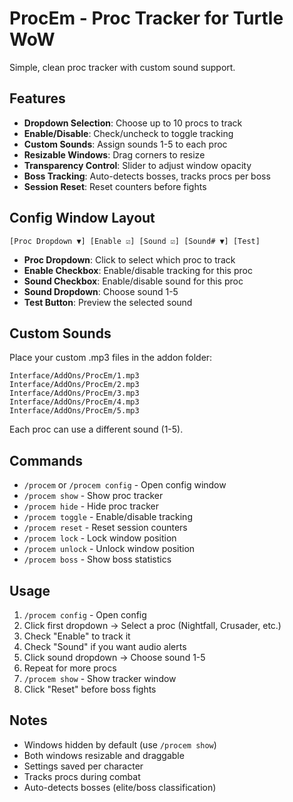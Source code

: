 # ProcEm - Proc Tracker for Turtle WoW

Simple, clean proc tracker with custom sound support.

## Features

- **Dropdown Selection**: Choose up to 10 procs to track
- **Enable/Disable**: Check/uncheck to toggle tracking
- **Custom Sounds**: Assign sounds 1-5 to each proc
- **Resizable Windows**: Drag corners to resize
- **Transparency Control**: Slider to adjust window opacity
- **Boss Tracking**: Auto-detects bosses, tracks procs per boss
- **Session Reset**: Reset counters before fights

## Config Window Layout

```
[Proc Dropdown ▼] [Enable ☑] [Sound ☑] [Sound# ▼] [Test]
```

- **Proc Dropdown**: Click to select which proc to track
- **Enable Checkbox**: Enable/disable tracking for this proc
- **Sound Checkbox**: Enable/disable sound for this proc
- **Sound Dropdown**: Choose sound 1-5
- **Test Button**: Preview the selected sound

## Custom Sounds

Place your custom .mp3 files in the addon folder:

```
Interface/AddOns/ProcEm/1.mp3
Interface/AddOns/ProcEm/2.mp3
Interface/AddOns/ProcEm/3.mp3
Interface/AddOns/ProcEm/4.mp3
Interface/AddOns/ProcEm/5.mp3
```

Each proc can use a different sound (1-5).

## Commands

- `/procem` or `/procem config` - Open config window
- `/procem show` - Show proc tracker
- `/procem hide` - Hide proc tracker
- `/procem toggle` - Enable/disable tracking
- `/procem reset` - Reset session counters
- `/procem lock` - Lock window position
- `/procem unlock` - Unlock window position
- `/procem boss` - Show boss statistics

## Usage

1. `/procem config` - Open config
2. Click first dropdown → Select a proc (Nightfall, Crusader, etc.)
3. Check "Enable" to track it
4. Check "Sound" if you want audio alerts
5. Click sound dropdown → Choose sound 1-5
6. Repeat for more procs
7. `/procem show` - Show tracker window
8. Click "Reset" before boss fights

## Notes

- Windows hidden by default (use `/procem show`)
- Both windows resizable and draggable
- Settings saved per character
- Tracks procs during combat
- Auto-detects bosses (elite/boss classification)
